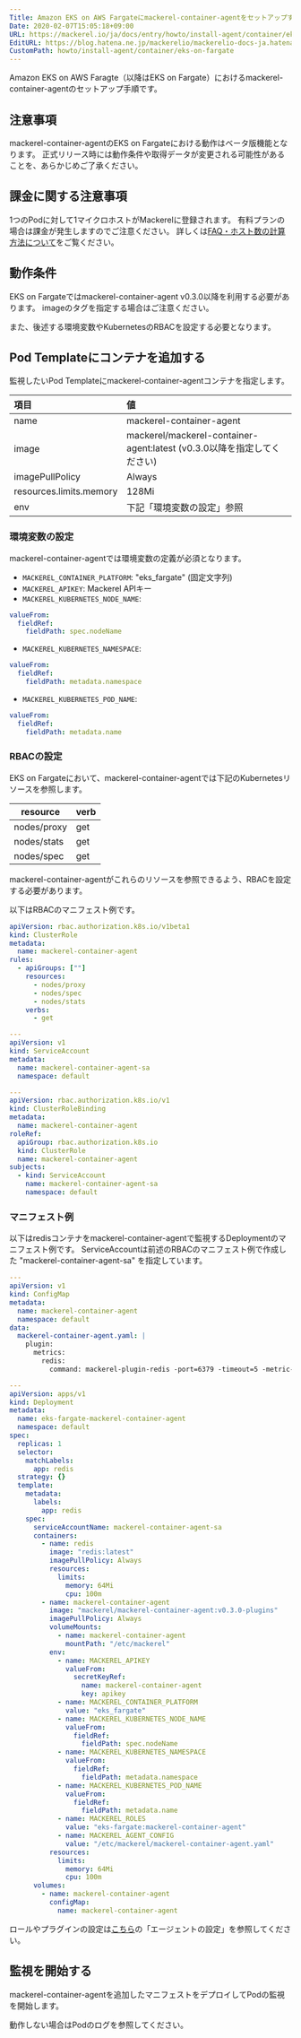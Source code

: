 ```yaml
---
Title: Amazon EKS on AWS Fargateにmackerel-container-agentをセットアップする（ベータ版機能）
Date: 2020-02-07T15:05:18+09:00
URL: https://mackerel.io/ja/docs/entry/howto/install-agent/container/eks-on-fargate
EditURL: https://blog.hatena.ne.jp/mackerelio/mackerelio-docs-ja.hatenablog.mackerel.io/atom/entry/26006613508163317
CustomPath: howto/install-agent/container/eks-on-fargate
---
```


Amazon EKS on AWS Faragte（以降はEKS on Fargate）におけるmackerel-container-agentのセットアップ手順です。

## 注意事項

mackerel-container-agentのEKS on Fargateにおける動作はベータ版機能となります。
正式リリース時には動作条件や取得データが変更される可能性があることを、あらかじめご了承ください。

## 課金に関する注意事項

1つのPodに対して1マイクロホストがMackerelに登録されます。
有料プランの場合は課金が発生しますのでご注意ください。
詳しくは[FAQ・ホスト数の計算方法について](https://mackerel.io/ja/docs/entry/faq/contracts/calculate-host-number)をご覧ください。

## 動作条件

EKS on Fargateではmackerel-container-agent v0.3.0以降を利用する必要があります。
imageのタグを指定する場合はご注意ください。

また、後述する環境変数やKubernetesのRBACを設定する必要となります。

## Pod Templateにコンテナを追加する

監視したいPod Templateにmackerel-container-agentコンテナを指定します。

| 項目                    | 値                                                                      |
| :---------------------- | :---------------------------------------------------------------------- |
| name                    | mackerel-container-agent                                                |
| image                   | mackerel/mackerel-container-agent:latest (v0.3.0以降を指定してください) |
| imagePullPolicy         | Always                                                                  |
| resources.limits.memory | 128Mi                                                                   |
| env                     | 下記「環境変数の設定」参照                                              |

### 環境変数の設定

mackerel-container-agentでは環境変数の定義が必須となります。

- `MACKEREL_CONTAINER_PLATFORM`: "eks_fargate" (固定文字列)
- `MACKEREL_APIKEY`: Mackerel APIキー
- `MACKEREL_KUBERNETES_NODE_NAME`:

```yaml
valueFrom:
  fieldRef:
    fieldPath: spec.nodeName
```

- `MACKEREL_KUBERNETES_NAMESPACE`:

```yaml
valueFrom:
  fieldRef:
    fieldPath: metadata.namespace
```

- `MACKEREL_KUBERNETES_POD_NAME`:

```yaml
valueFrom:
  fieldRef:
    fieldPath: metadata.name
```

### RBACの設定

EKS on Fargateにおいて、mackerel-container-agentでは下記のKubernetesリソースを参照します。

| resource    | verb |
| ----------- | ---- |
| nodes/proxy | get  |
| nodes/stats | get  |
| nodes/spec  | get  |

mackerel-container-agentがこれらのリソースを参照できるよう、RBACを設定する必要があります。

以下はRBACのマニフェスト例です。

```yaml
apiVersion: rbac.authorization.k8s.io/v1beta1
kind: ClusterRole
metadata:
  name: mackerel-container-agent
rules:
  - apiGroups: [""]
    resources:
      - nodes/proxy
      - nodes/spec
      - nodes/stats
    verbs:
      - get

---
apiVersion: v1
kind: ServiceAccount
metadata:
  name: mackerel-container-agent-sa
  namespace: default

---
apiVersion: rbac.authorization.k8s.io/v1
kind: ClusterRoleBinding
metadata:
  name: mackerel-container-agent
roleRef:
  apiGroup: rbac.authorization.k8s.io
  kind: ClusterRole
  name: mackerel-container-agent
subjects:
  - kind: ServiceAccount
    name: mackerel-container-agent-sa
    namespace: default
```

### マニフェスト例

以下はredisコンテナをmackerel-container-agentで監視するDeploymentのマニフェスト例です。
ServiceAccountは前述のRBACのマニフェスト例で作成した "mackerel-container-agent-sa" を指定しています。

```yaml
---
apiVersion: v1
kind: ConfigMap
metadata:
  name: mackerel-container-agent
  namespace: default
data:
  mackerel-container-agent.yaml: |
    plugin:
      metrics:
        redis:
          command: mackerel-plugin-redis -port=6379 -timeout=5 -metric-key-prefix=redis6379

---
apiVersion: apps/v1
kind: Deployment
metadata:
  name: eks-fargate-mackerel-container-agent
  namespace: default
spec:
  replicas: 1
  selector:
    matchLabels:
      app: redis
  strategy: {}
  template:
    metadata:
      labels:
        app: redis
    spec:
      serviceAccountName: mackerel-container-agent-sa
      containers:
        - name: redis
          image: "redis:latest"
          imagePullPolicy: Always
          resources:
            limits:
              memory: 64Mi
              cpu: 100m
        - name: mackerel-container-agent
          image: "mackerel/mackerel-container-agent:v0.3.0-plugins"
          imagePullPolicy: Always
          volumeMounts:
            - name: mackerel-container-agent
              mountPath: "/etc/mackerel"
          env:
            - name: MACKEREL_APIKEY
              valueFrom:
                secretKeyRef:
                  name: mackerel-container-agent
                  key: apikey
            - name: MACKEREL_CONTAINER_PLATFORM
              value: "eks_fargate"
            - name: MACKEREL_KUBERNETES_NODE_NAME
              valueFrom:
                fieldRef:
                  fieldPath: spec.nodeName
            - name: MACKEREL_KUBERNETES_NAMESPACE
              valueFrom:
                fieldRef:
                  fieldPath: metadata.namespace
            - name: MACKEREL_KUBERNETES_POD_NAME
              valueFrom:
                fieldRef:
                  fieldPath: metadata.name
            - name: MACKEREL_ROLES
              value: "eks-fargate:mackerel-container-agent"
            - name: MACKEREL_AGENT_CONFIG
              value: "/etc/mackerel/mackerel-container-agent.yaml"
          resources:
            limits:
              memory: 64Mi
              cpu: 100m
      volumes:
        - name: mackerel-container-agent
          configMap:
            name: mackerel-container-agent
```

ロールやプラグインの設定は[こちら](https://mackerel.io/ja/docs/entry/howto/container-agent)の「エージェントの設定」を参照してください。

## 監視を開始する

mackerel-container-agentを追加したマニフェストをデプロイしてPodの監視を開始します。

動作しない場合はPodのログを参照してください。
